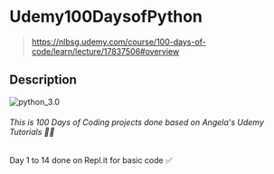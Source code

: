 # Udemy100DaysofPython
> https://nlbsg.udemy.com/course/100-days-of-code/learn/lecture/17837506#overview
## Description
![python_3.0](https://quantlabs.net/wp-content/uploads/2019/09/python3.png)
###### This is 100 Days of Coding projects done based on Angela's Udemy Tutorials :student:
Day 1 to 14 done on Repl.it for basic code :white_check_mark:
